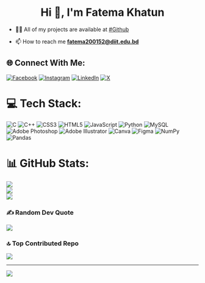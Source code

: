 <h1 align="center">Hi 👋, I'm Fatema Khatun</h1>

- 👨‍💻 All of my projects are available at [#Github](https://github.com/T-Fatema)

- 📫 How to reach me **fatema200152@diit.edu.bd**


## 🌐 Connect With Me:
[![Facebook](https://img.shields.io/badge/Facebook-%231877F2.svg?logo=Facebook&logoColor=white)](https://facebook.com/fatemajannat.tithi) [![Instagram](https://img.shields.io/badge/Instagram-%23E4405F.svg?logo=Instagram&logoColor=white)](https://instagram.com/tith__y) [![LinkedIn](https://img.shields.io/badge/LinkedIn-%230077B5.svg?logo=linkedin&logoColor=white)](https://linkedin.com/in/ftithi) [![X](https://img.shields.io/badge/X-black.svg?logo=X&logoColor=white)](https://x.com/FTithi05) 

# 💻 Tech Stack:
![C](https://img.shields.io/badge/c-%2300599C.svg?style=flat&logo=c&logoColor=white) ![C++](https://img.shields.io/badge/c++-%2300599C.svg?style=flat&logo=c%2B%2B&logoColor=white) ![CSS3](https://img.shields.io/badge/css3-%231572B6.svg?style=flat&logo=css3&logoColor=white) ![HTML5](https://img.shields.io/badge/html5-%23E34F26.svg?style=flat&logo=html5&logoColor=white) ![JavaScript](https://img.shields.io/badge/javascript-%23323330.svg?style=flat&logo=javascript&logoColor=%23F7DF1E) ![Python](https://img.shields.io/badge/python-3670A0?style=flat&logo=python&logoColor=ffdd54) ![MySQL](https://img.shields.io/badge/mysql-4479A1.svg?style=flat&logo=mysql&logoColor=white) ![Adobe Photoshop](https://img.shields.io/badge/adobe%20photoshop-%2331A8FF.svg?style=flat&logo=adobe%20photoshop&logoColor=white) ![Adobe Illustrator](https://img.shields.io/badge/adobe%20illustrator-%23FF9A00.svg?style=flat&logo=adobe%20illustrator&logoColor=white) ![Canva](https://img.shields.io/badge/Canva-%2300C4CC.svg?style=flat&logo=Canva&logoColor=white) ![Figma](https://img.shields.io/badge/figma-%23F24E1E.svg?style=flat&logo=figma&logoColor=white) ![NumPy](https://img.shields.io/badge/numpy-%23013243.svg?style=flat&logo=numpy&logoColor=white) ![Pandas](https://img.shields.io/badge/pandas-%23150458.svg?style=flat&logo=pandas&logoColor=white)
# 📊 GitHub Stats:
![](https://github-readme-stats.vercel.app/api?username=T-Fatema&theme=nightowl&hide_border=false&include_all_commits=true&count_private=true)<br/>
![](https://github-readme-streak-stats.herokuapp.com/?user=T-Fatema&theme=nightowl&hide_border=false)<br/>
![](https://github-readme-stats.vercel.app/api/top-langs/?username=T-Fatema&theme=nightowl&hide_border=false&include_all_commits=true&count_private=true&layout=compact)

### ✍️ Random Dev Quote
![](https://quotes-github-readme.vercel.app/api?type=horizontal&theme=radical)

### 🔝 Top Contributed Repo
![](https://github-contributor-stats.vercel.app/api?username=T-Fatema&limit=5&theme=dark&combine_all_yearly_contributions=true)

---
[![](https://visitcount.itsvg.in/api?id=T-Fatema&icon=0&color=0)](https://visitcount.itsvg.in)

<!-- Proudly created with GPRM ( https://gprm.itsvg.in ) -->

